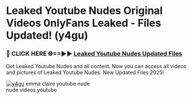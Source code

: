 # Leaked Youtube Nudes Original Videos 0nlyFans Leaked - Files Updated! (y4gu)

<h3>🔴 CLICK HERE 🌐==►► <a href="https://tinyurl.com/yc6ubb5a" rel="nofollow">Leaked Youtube Nudes Updated Files</a></h3>

Get Leaked Youtube Nudes and all content. Now you can access all videos and pictures of Leaked Youtube Nudes. New Updated Files 2025!

[![y4gu](https://i.imgur.com/7eu0CRL.gif)](https://tinyurl.com/yc6ubb5a)
emma claire youtube nude<br>
nude videos youtube